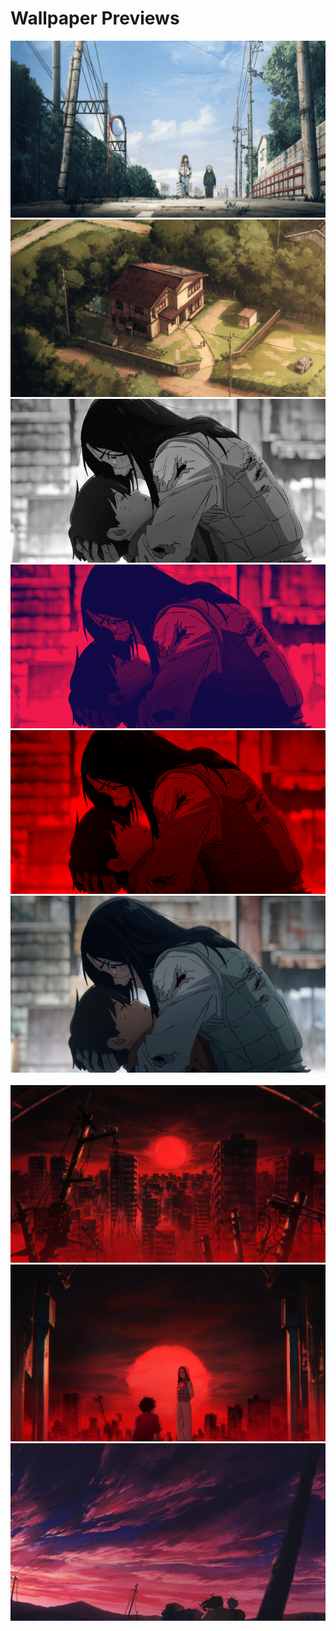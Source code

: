 # Wallpaper Previews

<img src="td-daytime.png" alt=""/>
<img src="td-house.png" alt=""/>
<img src="td-kiriko-haruki-bw.png" alt=""/>
<img src="td-kiriko-haruki-red-blue.png" alt=""/>
<img src="td-kiriko-haruki-red.png" alt=""/>
<img src="td-kiriko-haruki.png" alt=""/>
<img src="td-kiruko-maru-rough.png" alt=""/>
<img src="td-kiruko-maru.png" alt=""/>
<img src="td-maru.png" alt=""/>
<img src="td-red-sunset-2.png" alt=""/>
<img src="td-red-sunset.png" alt=""/>
<img src="td-sky.png" alt=""/>
